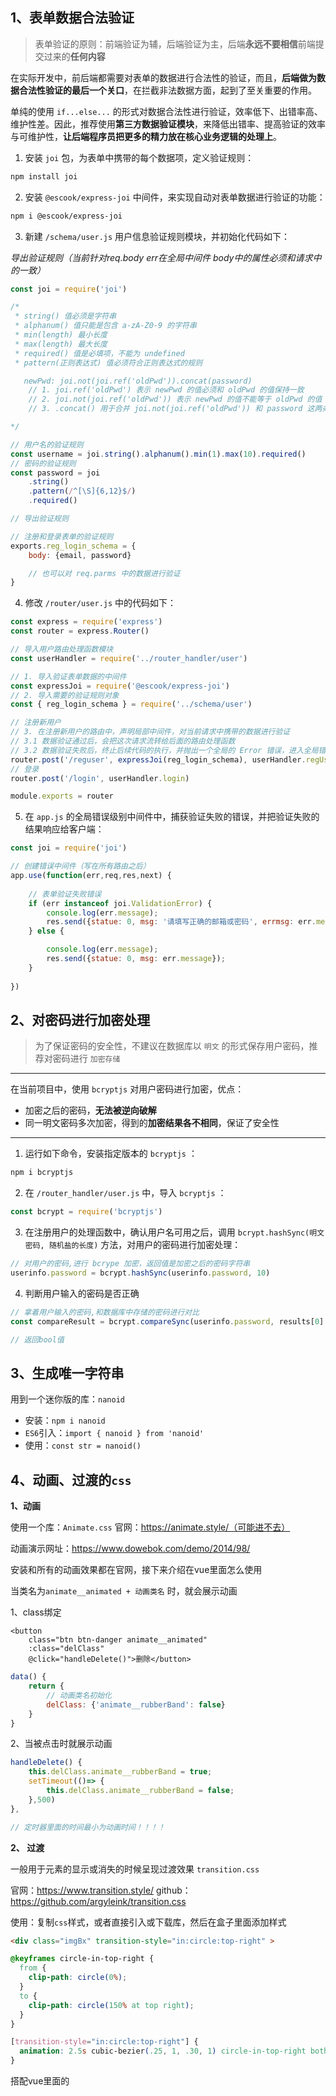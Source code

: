## 1、表单数据合法验证

> 表单验证的原则：前端验证为辅，后端验证为主，后端**永远不要相信**前端提交过来的**任何内容**

在实际开发中，前后端都需要对表单的数据进行合法性的验证，而且，**后端做为数据合法性验证的最后一个关口**，在拦截非法数据方面，起到了至关重要的作用。

单纯的使用 `if...else...` 的形式对数据合法性进行验证，效率低下、出错率高、维护性差。因此，推荐使用**第三方数据验证模块**，来降低出错率、提高验证的效率与可维护性，**让后端程序员把更多的精力放在核心业务逻辑的处理上**。

1. 安装 `joi` 包，为表单中携带的每个数据项，定义验证规则：

```bash
npm install joi
```

2. 安装 `@escook/express-joi` 中间件，来实现自动对表单数据进行验证的功能：

```bash
npm i @escook/express-joi
```

3. 新建 `/schema/user.js` 用户信息验证规则模块，并初始化代码如下：

   

*导出验证规则（当前针对req.body  err在全局中间件  body中的属性必须和请求中的一致）*




```js
const joi = require('joi')

/*
 * string() 值必须是字符串
 * alphanum() 值只能是包含 a-zA-Z0-9 的字符串
 * min(length) 最小长度
 * max(length) 最大长度
 * required() 值是必填项，不能为 undefined
 * pattern(正则表达式) 值必须符合正则表达式的规则

   newPwd: joi.not(joi.ref('oldPwd')).concat(password)
	// 1. joi.ref('oldPwd') 表示 newPwd 的值必须和 oldPwd 的值保持一致
    // 2. joi.not(joi.ref('oldPwd')) 表示 newPwd 的值不能等于 oldPwd 的值
    // 3. .concat() 用于合并 joi.not(joi.ref('oldPwd')) 和 password 这两条验证规则

*/

// 用户名的验证规则
const username = joi.string().alphanum().min(1).max(10).required()
// 密码的验证规则
const password = joi
    .string()
    .pattern(/^[\S]{6,12}$/)
    .required()

// 导出验证规则

// 注册和登录表单的验证规则
exports.reg_login_schema = {
    body: {email, password}

    // 也可以对 req.parms 中的数据进行验证
}
```

4. 修改 `/router/user.js` 中的代码如下：

```js
const express = require('express')
const router = express.Router()

// 导入用户路由处理函数模块
const userHandler = require('../router_handler/user')

// 1. 导入验证表单数据的中间件
const expressJoi = require('@escook/express-joi')
// 2. 导入需要的验证规则对象
const { reg_login_schema } = require('../schema/user')

// 注册新用户
// 3. 在注册新用户的路由中，声明局部中间件，对当前请求中携带的数据进行验证
// 3.1 数据验证通过后，会把这次请求流转给后面的路由处理函数
// 3.2 数据验证失败后，终止后续代码的执行，并抛出一个全局的 Error 错误，进入全局错误级别中间件中进行处理
router.post('/reguser', expressJoi(reg_login_schema), userHandler.regUser)
// 登录
router.post('/login', userHandler.login)

module.exports = router
```

5. 在 `app.js` 的全局错误级别中间件中，捕获验证失败的错误，并把验证失败的结果响应给客户端：

```js
const joi = require('joi')

// 创建错误中间件（写在所有路由之后）
app.use(function(err,req,res,next) {
    
    // 表单验证失败错误
    if (err instanceof joi.ValidationError) {
        console.log(err.message);
        res.send({statue: 0, msg: '请填写正确的邮箱或密码', errmsg: err.message});
    } else {

        console.log(err.message);
        res.send({statue: 0, msg: err.message});
    }
    
}) 
```





## 2、对密码进行加密处理

> 为了保证密码的安全性，不建议在数据库以 `明文` 的形式保存用户密码，推荐对密码进行 `加密存储`

---

在当前项目中，使用 `bcryptjs` 对用户密码进行加密，优点：

- 加密之后的密码，**无法被逆向破解**
- 同一明文密码多次加密，得到的**加密结果各不相同**，保证了安全性

---

1. 运行如下命令，安装指定版本的 `bcryptjs` ：

```bash
npm i bcryptjs
```

2. 在 `/router_handler/user.js` 中，导入 `bcryptjs` ：

```js
const bcrypt = require('bcryptjs')
```

3. 在注册用户的处理函数中，确认用户名可用之后，调用 `bcrypt.hashSync(明文密码, 随机盐的长度)` 方法，对用户的密码进行加密处理：

```js
// 对用户的密码,进行 bcrype 加密，返回值是加密之后的密码字符串
userinfo.password = bcrypt.hashSync(userinfo.password, 10)
```

4. 判断用户输入的密码是否正确

```js
// 拿着用户输入的密码,和数据库中存储的密码进行对比
const compareResult = bcrypt.compareSync(userinfo.password, results[0].password)

// 返回bool值
```



## 3、生成唯一字符串

用到一个迷你版的库：`nanoid`

- 安装：`npm i nanoid`
- `ES6`引入：`import { nanoid } from 'nanoid'`
- 使用：`const str = nanoid()`



## 4、动画、过渡的`css`

**1、动画**

使用一个库：`Animate.css`    官网：https://animate.style/（可能进不去）

动画演示网址：https://www.dowebok.com/demo/2014/98/

安装和所有的动画效果都在官网，接下来介绍在vue里面怎么使用

当类名为`animate__animated + 动画类名` 时，就会展示动画

1、class绑定

```vue
<button 
    class="btn btn-danger animate__animated"
    :class="delClass" 
    @click="handleDelete()">删除</button>
```

```js
data() {
    return {
        // 动画类名初始化
        delClass: {'animate__rubberBand': false}
    }
}
```



2、当被点击时就展示动画

```js
handleDelete() {
    this.delClass.animate__rubberBand = true;
    setTimeout(()=> {
        this.delClass.animate__rubberBand = false;
    },500)
},

// 定时器里面的时间最小为动画时间！！！！
```



**2、 过渡**

一般用于元素的显示或消失的时候呈现过渡效果  `transition.css`

官网：https://www.transition.style/   github：https://github.com/argyleink/transition.css

使用：复制`css`样式，或者直接引入或下载库，然后在盒子里面添加样式

```html
<div class="imgBx" transition-style="in:circle:top-right" >
```

```css
@keyframes circle-in-top-right {
  from {
    clip-path: circle(0%);
  }
  to {
    clip-path: circle(150% at top right);
  }
}

[transition-style="in:circle:top-right"] {
  animation: 2.5s cubic-bezier(.25, 1, .30, 1) circle-in-top-right both;
}
```



搭配vue里面的

